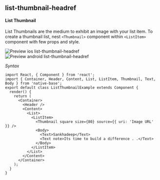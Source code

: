 ## list-thumbnail-headref
#### List Thumbnail

List Thumbnails are the medium to exhibit an image with your list item. To create a thumbnail list, nest <code>&lt;Thumbnail></code> component within <code>&lt;ListItem></code> component with few props and style.

![Preview ios list-thumbnail-headref](https://github.com/GeekyAnts/NativeBase-KitchenSink/raw/v2.5.0/screenshots/ios/list-thumbnail.png)
![Preview android list-thumbnail-headref](https://github.com/GeekyAnts/NativeBase-KitchenSink/raw/v2.5.0/screenshots/android/list-thumbnail.png)


*Syntax*

<pre class="line-numbers"><code class="language-jsx">import React, { Component } from 'react';
import { Container, Header, Content, List, ListItem, Thumbnail, Text, Body } from 'native-base';
export default class ListThumbnailExample extends Component {
  render() {
    return (
      &lt;Container>
        &lt;Header />
        &lt;Content>
          &lt;List>
            &lt;ListItem>
              &lt;Thumbnail square size={80} source={&#123; uri: 'Image URL' }} />
              &lt;Body>
                &lt;Text>Sankhadeep&lt;/Text>
                &lt;Text note>Its time to build a difference . .&lt;/Text>
              &lt;/Body>
            &lt;/ListItem>
          &lt;/List>
        &lt;/Content>
      &lt;/Container>
    );
  }
}
</code></pre><br />
